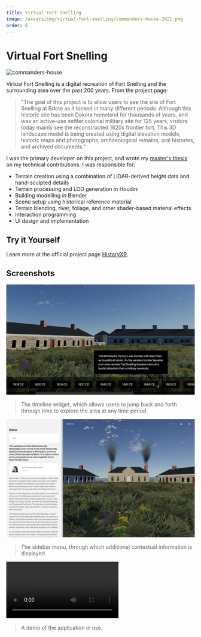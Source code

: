 ```yaml
---
title: Virtual Fort Snelling
image: /assets/img/virtual-fort-snelling/commanders-house-2021.png
order: 6
---
```


# Virtual Fort Snelling

![commanders-house](/assets/img/virtual-fort-snelling/commanders-house-2021.png)

Virtual Fort Snelling is a digital recreation of Fort Snelling and the surrounding area over the past 200 years. From the project page:

> "The goal of this project is to allow users to see the site of Fort Snelling at Bdote as it looked in many different periods. Although this historic site has been Dakota homeland for thousands of years, and was an active-use settler colonial military site for 125 years, visitors today mainly see the reconstructed 1820s frontier fort. This 3D landscape model is being created using digital elevation models, historic maps and photographs, archaeological remains, oral histories, and archived documents."

I was the primary developer on this project, and wrote my [master's thesis](https://drive.google.com/file/d/1ZC06919tBEi-5DSpXNErh5OzCszGL2NQ/view?usp=sharing) on my technical contributions. I was responsible for:

- Terrain creation using a combination of LIDAR-derived height data and hand-sculpted details
- Terrain processing and LOD generation in Houdini
- Building modelling in Blender
- Scene setup using historical reference material
- Terrain blending, river, foliage, and other shader-based material effects
- Interaction programming
- UI design and implementation

## Try it Yourself

Learn more at the official project page [HistoryXR](https://historyxr.umn.edu/projects/virtual-fort-snelling).

## Screenshots

![timeline](/assets/img/virtual-fort-snelling/timeline.png)
> The timeline widget, which allows users to jump back and forth through time to explore the area at any time period.

![sidebar](/assets/img/virtual-fort-snelling/sidebarMenu.png)
> The sidebar menu, through which additional contextual information is displayed.

<video controls>
  <source src="/assets/img/virtual-fort-snelling/demo.mp4" type="video/mp4">
Your browser does not support the video tag.
</video>

> A demo of the application in use.